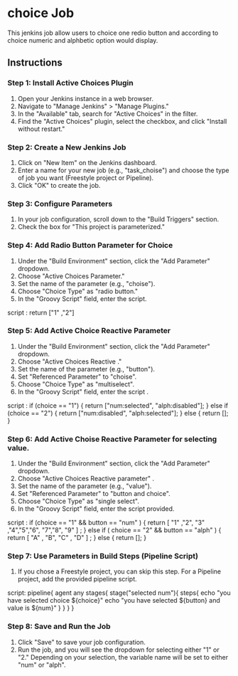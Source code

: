 # choice Job

This jenkins job allow users to choice one redio button and according to choice numeric and alphbetic option would display.

## Instructions

### Step 1: Install Active Choices Plugin

1. Open your Jenkins instance in a web browser.
2. Navigate to "Manage Jenkins" > "Manage Plugins."
3. In the "Available" tab, search for "Active Choices" in the filter.
4. Find the "Active Choices" plugin, select the checkbox, and click "Install without restart."

### Step 2: Create a New Jenkins Job

1. Click on "New Item" on the Jenkins dashboard.
2. Enter a name for your new job (e.g., "task_choise") and choose the type of job you want (Freestyle project or Pipeline).
3. Click "OK" to create the job.

### Step 3: Configure Parameters

1. In your job configuration, scroll down to the "Build Triggers" section.
2. Check the box for "This project is parameterized."

### Step 4: Add Radio Button Parameter for Choice

1. Under the "Build Environment" section, click the "Add Parameter" dropdown.
2. Choose "Active Choices Parameter."
3. Set the name of the parameter (e.g., "choise").
4. Choose "Choice Type" as "radio button."
5. In the "Groovy Script" field, enter the script.

script :
   return ["1" ,"2"]


### Step 5: Add Active Choice Reactive Parameter 

1. Under the "Build Environment" section, click the "Add Parameter" dropdown.
2. Choose "Active Choices Reactive ."
3. Set the name of the parameter (e.g., "button").
4. Set "Referenced Parameter" to "choise".
5. Choose "Choice Type" as "multiselect".
6. In the "Groovy Script" field, enter the script .

script :
if (choice == "1") {
    return ["num:selected", "alph:disabled"];
} else if (choice == "2") {
    return ["num:disabled", "alph:selected"];
} else {
    return [];
}

### Step 6: Add Active Choise Reactive Parameter for selecting value.

1. Under the "Build Environment" section, click the "Add Parameter" dropdown.
2. Choose "Active Choices Reactive parameter" .
3. Set the name of the parameter (e.g., "value").
4. Set "Referenced Parameter" to "button and choice".
5. Choose "Choice Type" as "single select".
6. In the "Groovy Script" field, enter the script provided.

script :
if (choice == "1" &&  button == "num" )
 {
return [ "1" ,"2", "3" ,"4","5","6", "7","8", "9" ] ;
}
else if ( choice == "2" &&  button == "alph" ) {
return [ "A" , "B", "C" , "D" ] ;
}
else {
return [];
}

### Step 7: Use Parameters in Build Steps (Pipeline Script)

1. If you chose a Freestyle project, you can skip this step. For a Pipeline project, add the provided pipeline script.

script:
pipeline{
    agent any
    stages{
        stage("selected num"){
            steps{
                echo "you have selected choice ${choice}"
                echo "you have selected  ${button} and value is ${num}"
            }
        }
    }
}

### Step 8: Save and Run the Job

1. Click "Save" to save your job configuration.
2. Run the job, and you will see the dropdown for selecting either "1" or "2." Depending on your selection, the variable name will be set to either "num" or "alph".

